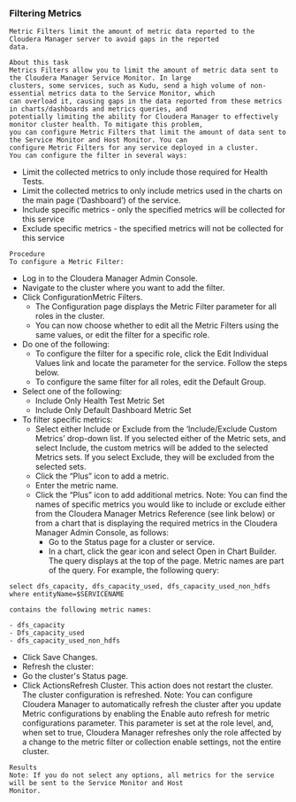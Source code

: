 ### Filtering Metrics

```
Metric Filters limit the amount of metric data reported to the Cloudera Manager server to avoid gaps in the reported
data.
```
```
About this task
Metrics Filters allow you to limit the amount of metric data sent to the Cloudera Manager Service Monitor. In large
clusters, some services, such as Kudu, send a high volume of non-essential metrics data to the Service Monitor, which
can overload it, causing gaps in the data reported from these metrics in charts/dashboards and metrics queries, and
potentially limiting the ability for Cloudera Manager to effectively monitor cluster health. To mitigate this problem,
you can configure Metric Filters that limit the amount of data sent to the Service Monitor and Host Monitor. You can
configure Metric Filters for any service deployed in a cluster.
You can configure the filter in several ways:
```
- Limit the collected metrics to only include those required for Health Tests.
- Limit the collected metrics to only include metrics used in the charts on the main page (‘Dashboard’) of the
    service.
- Include specific metrics - only the specified metrics will be collected for this service
- Exclude specific metrics - the specified metrics will not be collected for this service

```
Procedure
To configure a Metric Filter:
```
- Log in to the Cloudera Manager Admin Console.
- Navigate to the cluster where you want to add the filter.
- Click ConfigurationMetric Filters.
    -  The Configuration page displays the Metric Filter parameter for all roles in the cluster.
    -  You can now choose whether to edit all the Metric Filters using the same values, or edit the filter for a specific role.
- Do one of the following:
    - To configure the filter for a specific role, click the Edit Individual Values link and locate the parameter for the service. Follow the steps below.
    - To configure the same filter for all roles, edit the Default Group.
- Select one of the following:
    - Include Only Health Test Metric Set
    - Include Only Default Dashboard Metric Set
- To filter specific metrics:
    - Select either Include or Exclude from the ‘Include/Exclude Custom Metrics’ drop-down list.
       If you selected either of the Metric sets, and select Include, the custom metrics will be added to the selected
       Metrics sets. If you select Exclude, they will be excluded from the selected sets.
    - Click the “Plus” icon to add a metric.
    - Enter the metric name.
    - Click the “Plus” icon to add additional metrics.
       Note: You can find the names of specific metrics you would like to include or exclude either from the
       Cloudera Manager Metrics Reference (see link below) or from a chart that is displaying the required
       metrics in the Cloudera Manager Admin Console, as follows:
       - Go to the Status page for a cluster or service.
       - In a chart, click the gear icon and select Open in Chart Builder.
          The query displays at the top of the page. Metric names are part of the query. For example, the
          following query:

```
select dfs_capacity, dfs_capacity_used, dfs_capacity_used_non_hdfs
where entityName=$SERVICENAME
```
```
contains the following metric names:
```
    - dfs_capacity
    - Dfs_capacity_used
    - dfs_capacity_used_non_hdfs
-  Click Save Changes.
-  Refresh the cluster:
-  Go the cluster's Status page.
-  Click ActionsRefresh Cluster. This action does not restart the cluster.
The cluster configuration is refreshed.
Note: You can configure Cloudera Manager to automatically refresh the cluster after you update Metric
configurations by enabling the Enable auto refresh for metric configurations parameter. This parameter is
set at the role level, and, when set to true, Cloudera Manager refreshes only the role affected by a change
to the metric filter or collection enable settings, not the entire cluster.

```
Results
Note: If you do not select any options, all metrics for the service will be sent to the Service Monitor and Host
Monitor.
```
